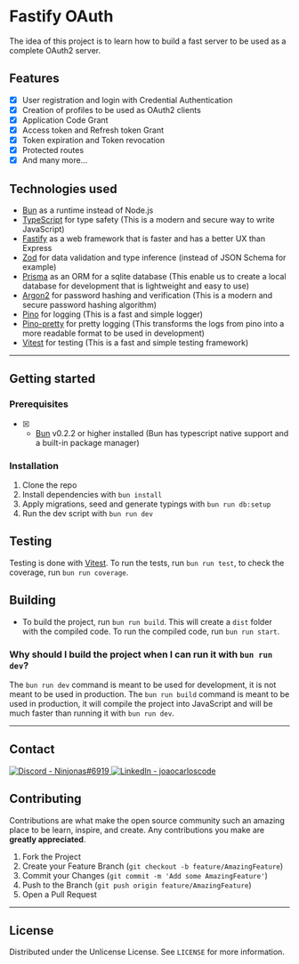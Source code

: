 # Fastify OAuth

The idea of this project is to learn how to build a fast server to be used as a complete OAuth2 server.

## Features

- [x] User registration and login with Credential Authentication
- [x] Creation of profiles to be used as OAuth2 clients
- [x] Application Code Grant
- [x] Access token and Refresh token Grant
- [x] Token expiration and Token revocation
- [x] Protected routes
- [x] And many more...

## Technologies used

- [Bun](https://bun.sh) as a runtime instead of Node.js
- [TypeScript](https://www.typescriptlang.org) for type safety (This is a modern and secure way to write JavaScript)
- [Fastify](https://fastify.io) as a web framework that is faster and has a better UX than Express
- [Zod](https://zod.dev) for data validation and type inference (instead of JSON Schema for example)
- [Prisma](https://prisma.io) as an ORM for a sqlite database (This enable us to create a local database for development that is lightweight and easy to use)
- [Argon2](https://github.com/ranisalt/node-argon2#readme) for password hashing and verification (This is a modern and secure password hashing algorithm)
- [Pino](https://getpino.io) for logging (This is a fast and simple logger)
- [Pino-pretty](https://github.com/pinojs/pino-pretty) for pretty logging (This transforms the logs from pino into a more readable format to be used in development)
- [Vitest](http://vitest.dev) for testing (This is a fast and simple testing framework)

---

## Getting started

### Prerequisites

- [x] - [Bun](https://bun.sh) v0.2.2 or higher installed (Bun has typescript native support and a built-in package manager)

### Installation

1. Clone the repo
2. Install dependencies with `bun install`
3. Apply migrations, seed and generate typings with `bun run db:setup`
4. Run the dev script with `bun run dev`

## Testing

Testing is done with [Vitest](http://vitest.dev). To run the tests, run `bun run test`, to check the coverage, run `bun run coverage`.

## Building

- To build the project, run `bun run build`. This will create a `dist` folder with the compiled code. To run the compiled code, run `bun run start`.

### Why should I build the project when I can run it with `bun run dev`?

The `bun run dev` command is meant to be used for development, it is not meant to be used in production. The `bun run build` command is meant to be used in production, it will compile the project into JavaScript and will be much faster than running it with `bun run dev`.

---

## Contact

  <a href="https://discordapp.com/users/167742409822830592">
    <img
      src="https://img.shields.io/static/v1?label=Discord&message=Ninjonas%236919&color=black&logo=discord&colorA=white&style=for-the-badge"
      alt="Discord -
    Ninjonas#6919">
  </a>
  <a href="https://www.linkedin.com/in/joaocarloscode/">
    <img
      src="https://img.shields.io/static/v1?label=LinkedIn&message=joaocarloscode&color=black&style=for-the-badge&logo=linkedin&logoColor=blue&colorA=white"
      alt="LinkedIn -
    joaocarloscode">
  </a>

## Contributing

Contributions are what make the open source community such an amazing place to be learn, inspire, and create. Any contributions you make are **greatly appreciated**.

1. Fork the Project
2. Create your Feature Branch (`git checkout -b feature/AmazingFeature`)
3. Commit your Changes (`git commit -m 'Add some AmazingFeature'`)
4. Push to the Branch (`git push origin feature/AmazingFeature`)
5. Open a Pull Request

---

## License

Distributed under the Unlicense License. See `LICENSE` for more information.
